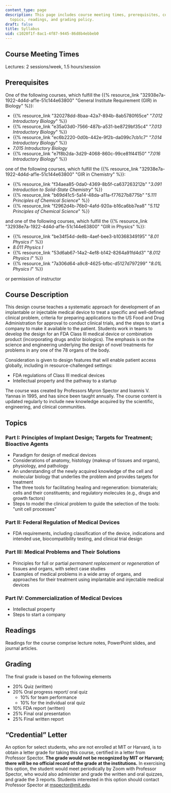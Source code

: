 ```yaml
---
content_type: page
description: This page includes course meeting times, prerequisites, course description,
  topics, readings, and grading policy.
draft: false
title: Syllabus
uid: c1020f1f-8ac1-4f87-9445-86d8b4ebbeb0
---
```

## Course Meeting Times

Lectures: 2 sessions/week, 1.5 hours/session

## Prerequisites

One of the following courses, which fulfill the {{% resource_link "32938e7a-1922-4d4d-af1e-51c144e63800" "General Institute Requirement (GIR) in Biology" %}}:

- {{% resource_link "320278dd-8baa-42a7-894b-8ab5780f65ce" "*7.012 Introductory Biology*" %}}
- {{% resource_link "e35a03d0-7566-487b-a531-be8729bf35c4" "*7.013 Introductory Biology*" %}}
- {{% resource_link "ec6b2220-0d0b-442e-9f2b-da099c7cb1c7" "*7.014 Introductory Biology*" %}}
- *7.015 Introductory Biology*
- {{% resource_link "e7f8b2da-3d29-4068-860c-99ce81f44150" "*7.016 Introductory Biology*" %}}

one of the following courses, which fulfill the {{% resource_link "32938e7a-1922-4d4d-af1e-51c144e63800" "GIR in Chemistry" %}}:

- {{% resource_link "f34aea85-0da0-4369-8b5f-ca637263212b" "*3.091 Introduction to Solid-State Chemistry*" %}}
- {{% resource_link "b69d41c5-5a14-48da-a11a-f77627b8775b" "*5.111 Principles of Chemical Science*" %}}
- {{% resource_link "f2962d4b-76b0-4afd-920a-b16ca6bb7ea8" "*5.112 Principles of Chemical Science*" %}}

and one of the following courses, which fulfill the {{% resource_link "32938e7a-1922-4d4d-af1e-51c144e63800" "GIR in Physics" %}}:

- {{% resource_link "be34f54d-de8b-4aef-bee3-b10368349195" "*8.01 Physics I*" %}}
- *8.011 Physics I*
- {{% resource_link "53d6ab67-14a2-4ef8-b142-8264a91fd4d3" "*8.012 Physics I*" %}}
- {{% resource_link "7a306d64-a9c8-4625-bfbc-d5127d797299" "*8.01L Physics I*" %}}

or permission of instructor

## Course Description

This design course teaches a systematic approach for development of an implantable or injectable medical device to treat a specific and well-defined clinical problem, criteria for preparing applications to the US Food and Drug Administration for approval to conduct clinical trials, and the steps to start a company to make it available to the patient. Students work in teams to develop the design for an FDA Class III medical device or combination product (incorporating drugs and/or biologics). The emphasis is on the science and engineering underlying the design of novel treatments for problems in any one of the 78 organs of the body.

Consideration is given to design features that will enable patient access globally, including in resource-challenged settings:

- FDA regulations of Class III medical devices
- Intellectual property and the pathway to a startup

The course was created by Professors Myron Spector and Ioannis V. Yannas in 1995, and has since been taught annually. The course content is updated regularly to include new knowledge acquired by the scientific, engineering, and clinical communities.

## Topics

### Part I: Principles of Implant Design; Targets for Treatment; Bioactive Agents

- Paradigm for design of medical devices
- Considerations of anatomy, histology (makeup of tissues and organs), physiology, and pathology
- An understanding of the newly acquired knowledge of the cell and molecular biology that underlies the problem and provides targets for treatment
- The three tools for facilitating healing and regeneration: biomaterials; cells and their constituents; and regulatory molecules (e.g., drugs and growth factors)
- Steps to model the clinical problem to guide the selection of the tools: "unit cell processes"

### Part II: Federal Regulation of Medical Devices

- FDA requirements, including classification of the device, indications and intended use, biocompatibility testing, and clinical trial design

### Part III: Medical Problems and Their Solutions

- Principles for full or partial *permanent replacement* or *regeneration* of tissues and organs, with select case studies
- Examples of medical problems in a wide array of organs, and approaches for their treatment using implantable and injectable medical devices

### Part IV: Commercialization of Medical Devices

- Intellectual property
- Steps to start a company

## Readings

Readings for the course comprise lecture notes, PowerPoint slides, and journal articles. 

## Grading

The final grade is based on the following elements

- 20% Quiz (written)
- 20% Oral progress report/ oral quiz
    - 10% for team performance
    - 10% for the individual oral quiz
- 10% FDA report (written)
- 25% Final oral presentation
- 25% Final written report

## “Credential” Letter

An option for select students, who are not enrolled at MIT or Harvard, is to obtain a letter grade for taking this course, certified in a letter from Professor Spector. **The grade would not be recognized by MIT or Harvard; there will be no official record of the grade at the institutions.** In exercising this option, the student would meet periodically by Zoom with Professor Spector, who would also administer and grade the written and oral quizzes, and grade the 3 reports. Students interested in this option should contact Professor Spector at [mspector@mit.edu](mailto:mspector@mit.edu).